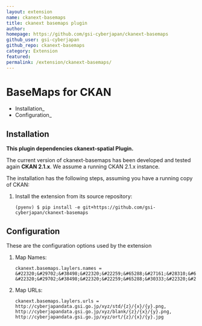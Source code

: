 ```yaml
---
layout: extension
name: ckanext-basemaps
title: ckanext basemaps plugin
author: 
homepage: https://github.com/gsi-cyberjapan/ckanext-basemaps
github_user: gsi-cyberjapan
github_repo: ckanext-basemaps
category: Extension
featured: 
permalink: /extension/ckanext-basemaps/
---
```



BaseMaps for CKAN
=================

-   Installation\_
-   Configuration\_

Installation
------------

**This plugin dependencies ckanext-spatial Plugin.**

The current version of ckanext-basemaps has been developed and tested again **CKAN 2.1.x**. We assume a running CKAN 2.1.x instance.

The installation has the following steps, assuming you have a running copy of CKAN:

1.  Install the extension from its source repository:

        (pyenv) $ pip install -e git+https://github.com/gsi-cyberjapan/ckanext-basemaps

Configuration
-------------

These are the configuration options used by the extension

1.  Map Names:

        ckanext.basemaps.laylers.names = &#22320;&#29702;&#38498;&#22320;&#22259;&#65288;&#27161;&#28310;&#65289;, &#22320;&#29702;&#38498;&#22320;&#22259;&#65288;&#30333;&#22320;&#22259;&#65289;,&#38651;&#23376;&#22269;&#22303;&#22522;&#26412;&#22259;&#65288;&#12458;&#12523;&#12477;&#30011;&#20687;&#65289;

2.  Map URLs:

        ckanext.basemaps.laylers.urls = http://cyberjapandata.gsi.go.jp/xyz/std/{z}/{x}/{y}.png, http://cyberjapandata.gsi.go.jp/xyz/blank/{z}/{x}/{y}.png, http://cyberjapandata.gsi.go.jp/xyz/ort/{z}/{x}/{y}.jpg



